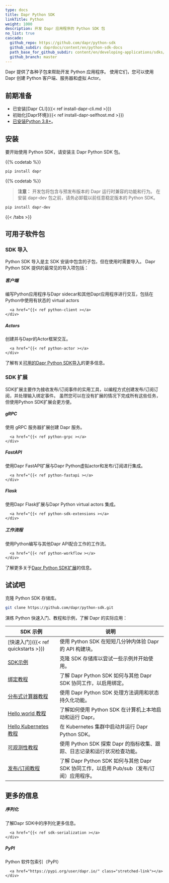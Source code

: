 ```yaml
---
type: docs
title: Dapr Python SDK
linkTitle: Python
weight: 1000
description: 开发 Dapr 应用程序的 Python SDK 包
no_list: true
cascade:
  github_repo: https://github.com/dapr/python-sdk
  github_subdir: daprdocs/content/en/python-sdk-docs
  path_base_for_github_subdir: content/en/developing-applications/sdks/python/
  github_branch: master
---
```


Dapr 提供了各种子包来帮助开发 Python 应用程序。 使用它们，您可以使用 Dapr 创建 Python 客户端、服务器和虚拟 Actor。

## 前期准备

- 已安装[Dapr CLI]({{< ref install-dapr-cli.md >}})
- 初始化[Dapr环境]({{< ref install-dapr-selfhost.md >}})
- [已安装Python 3.8+](https://www.python.org/downloads/)。

## 安装

要开始使用 Python SDK，请安装主 Dapr Python SDK 包。



{{% codetab %}}

<!--stable-->

```bash
pip install dapr
```



{{% codetab %}}

<!--dev-->

> **注意：** 开发包将包含与预发布版本的 Dapr 运行时兼容的功能和行为。 在安装 dapr-dev 包之前，请务必卸载以前任意稳定版本的 Python SDK。

```bash
pip install dapr-dev
```



{{< /tabs >}}

## 可用子软件包

### SDK 导入

Python SDK 导入是主 SDK 安装中包含的子包，但在使用时需要导入。 Dapr Python SDK 提供的最常见的导入项包括：

<div class="card-deck">
  <div class="card">
    <div class="card-body">
      <h5 class="card-title"><b>客户端</b></h5>
      <p class="card-text">编写Python应用程序与Dapr sidecar和其他Dapr应用程序进行交互，包括在Python中使用有状态的 virtual actors</p>
      
      
      <a href="{{< ref python-client ></a>
    </div>
  </div>
  <div class="card">
    <div class="card-body">
      <h5 class="card-title"><b>Actors</b></h5>
      <p class="card-text">创建并与Dapr的Actor框架交互。</p>
      
      
      <a href="{{< ref python-actor ></a>
    </div>
  </div>
</div>

了解有关[可用的Dapr Python SDK导入](https://github.com/dapr/python-sdk/tree/master/dapr)的更多信息。

### SDK 扩展

SDK扩展主要作为接收发布/订阅事件的实用工具，以编程方式创建发布/订阅订阅，并处理输入绑定事件。 虽然您可以在没有扩展的情况下完成所有这些任务，但使用Python SDK扩展会更方便。

<div class="card-deck">
  <div class="card">
    <div class="card-body">
      <h5 class="card-title"><b>gRPC</b></h5>
      <p class="card-text">使用 gRPC 服务器扩展创建 Dapr 服务。</p>
      
      
      <a href="{{< ref python-grpc ></a>
    </div>
  </div>
  <div class="card">
    <div class="card-body">
      <h5 class="card-title"><b>FastAPI</b></h5>
      <p class="card-text">使用Dapr FastAPI扩展与Dapr Python虚拟actor和发布/订阅进行集成。</p>
      
      
      <a href="{{< ref python-fastapi ></a>
    </div>
  </div>
  <div class="card">
    <div class="card-body">
      <h5 class="card-title"><b>Flask</b></h5>
      <p class="card-text">使用Dapr Flask扩展与Dapr Python virtual actors 集成。</p>
      
      
      <a href="{{< ref python-sdk-extensions ></a>
    </div>
  </div>
  <div class="card">
    <div class="card-body">
      <h5 class="card-title"><b>工作流程</b></h5>
      <p class="card-text">使用Python编写与其他Dapr API配合工作的工作流。</p>
      
      
      <a href="{{< ref python-workflow ></a>
    </div>
  </div>
</div>

了解更多关于[Dapr Python SDK扩展](https://github.com/dapr/python-sdk/tree/master/ext)的信息。

## 试试吧

克隆 Python SDK 存储库。

```bash
git clone https://github.com/dapr/python-sdk.git
```

演练 Python 快速入门、教程和示例，了解 Dapr 的实际应用：

| SDK 示例                                                                                                 | 说明                                                             |
| ------------------------------------------------------------------------------------------------------ | -------------------------------------------------------------- |
| [快速入门]({{< ref quickstarts >}}) | 使用 Python SDK 在短短几分钟内体验 Dapr 的 API 构建块。                        |
| [SDK示例](https://github.com/dapr/python-sdk/tree/master/examples)                                       | 克隆 SDK 存储库以尝试一些示例并开始使用。                                        |
| [绑定教程](https://github.com/dapr/quickstarts/tree/master/tutorials/bindings)                             | 了解 Dapr Python SDK 如何与其他 Dapr SDK 协同工作，以启用绑定。                  |
| [分布式计算器教程](https://github.com/dapr/quickstarts/tree/master/tutorials/distributed-calculator/python)    | 使用 Dapr Python SDK 处理方法调用和状态持久化功能。                             |
| [Hello world 教程](https://github.com/dapr/quickstarts/tree/master/tutorials/hello-world)                | 了解如何使用 Python SDK 在计算机上本地启动和运行 Dapr。                           |
| [Hello Kubernetes 教程](https://github.com/dapr/quickstarts/tree/master/tutorials/hello-kubernetes)      | 在 Kubernetes 集群中启动并运行 Dapr Python SDK。                         |
| [可观测性教程](https://github.com/dapr/quickstarts/tree/master/tutorials/observability)                      | 使用 Python SDK 探索 Dapr 的指标收集、跟踪、日志记录和运行状况检查功能。                  |
| [发布/订阅教程](https://github.com/dapr/quickstarts/tree/master/tutorials/pub-sub)                           | 了解 Dapr Python SDK 如何与其他 Dapr SDK 协同工作，以启用 Pub/sub（发布/订阅）应用程序。 |

## 更多的信息

<div class="card-deck">
  <div class="card">
    <div class="card-body">
      <h5 class="card-title"><b>序列化</b></h5>
      <p class="card-text">了解Dapr SDK中的序列化更多信息。</p>
      
      
      <a href="{{< ref sdk-serialization ></a>
    </div>
  </div>
  <div class="card">
    <div class="card-body">
      <h5 class="card-title"><b>PyPI</b></h5>
      <p class="card-text">Python 软件包索引（PyPI）</p>
      
      
      <a href="https://pypi.org/user/dapr.io/" class="stretched-link"></a>
    </div>
  </div>
</div>
